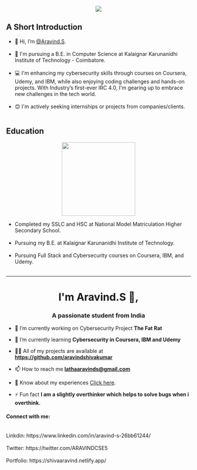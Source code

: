 <p align="center">
  <img src="https://user-images.githubusercontent.com/99186533/207327992-1eb94d69-7552-4687-b835-8993b2ed3c8b.gif" />
</p>

<h2>A Short Introduction</h2>
<ul>
    <li>👋 Hi, I’m <a href="https://drive.google.com/file/d/1pG6ffeTZKdCqTAt0_OlMhcJrj7NctMTd/view?usp=sharing" target="_blank">@Aravind.S</a>.</li> </br>
    <li>📖 I'm pursuing a B.E. in Computer Science at Kalaignar Karunanidhi Institute of Technology - Coimbatore.</li> </br>
    <li>💻 I'm enhancing my cybersecurity skills through courses on Coursera, Udemy, and IBM, while also enjoying coding challenges and hands-on projects. With Industry’s first-ever IRC 4.0, I'm gearing up to embrace new challenges in the tech world.</li></br>
    <li>😊 I'm actively seeking internships or projects from companies/clients.</li></br>
</ul>

<h2>Education</h2>
<p align="center">
    <img height="200" src="https://user-images.githubusercontent.com/99186533/207382565-ffa98cbc-480f-438d-87cc-03f13b6ae0c2.gif" />
</p>
<ul>
    <li>Completed my SSLC and HSC at National Model Matriculation Higher Secondary School.</li></br>
    <li>Pursuing my B.E. at Kalaignar Karunanidhi Institute of Technology.</li></br>
    <li>Pursuing Full Stack and Cybersecurity courses on Coursera, IBM, and Udemy.</li></br>
</ul>

<hr>


<!---
aravindshivakumar/aravindshivakumar is a ✨ special ✨ repository because its `README.md` (this file) appears on your GitHub profile.
You can click the Preview link to take a look at your changes.
--->
<h1 align="center"> I'm Aravind.S 👋, </h1>
<h3 align="center">A passionate student from India</h3>

- 🔭 I’m currently working on Cybersecurity Project **The Fat Rat**

- 🌱 I’m currently learning **Cybersecurity in Coursera, IBM and Udemy**

- 👨‍💻 All of my projects are available at **https://github.com/aravindshivakumar**

- 📫 How to reach me **lathaaravinds@gmail.com**

- 📄 Know about my experiences <a href="https://drive.google.com/file/d/1KViPx3BooTs83j3YEirWZ38EQEe3StUw/view?usp=sharing" target="_blank">Click here</a>.

- ⚡ Fun fact **I am a slightly overthinker which helps to solve bugs when i overthink.**

<h4 align="left">Connect with me:</br> </h4></br>
Linkdin: https://www.linkedin.com/in/aravind-s-26bb61244/  </br></br>
Twitter: https://twitter.com/ARAVINDCSE5 </br></br>
Portfolio: https://shivaaravind.netlify.app/ </br>

</h4>
<p align="left">
</p>

